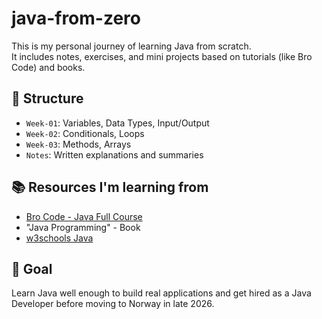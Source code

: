 # java-from-zero
This is my personal journey of learning Java from scratch. <br>
It includes notes, exercises, and mini projects based on tutorials (like Bro Code) and books.<br>


## 📁 Structure <br>
- `Week-01`: Variables, Data Types, Input/Output <br>
- `Week-02`: Conditionals, Loops <br>
- `Week-03`: Methods, Arrays <br>
- `Notes`: Written explanations and summaries <br>


## 📚 Resources I'm learning from
- [Bro Code - Java Full Course](https://www.youtube.com/watch?v=xk4_1vDrzzo)  <br>
- "Java Programming" - Book <br>
- [w3schools Java](https://www.w3schools.com/java/) <br>

## 🚀 Goal
Learn Java well enough to build real applications and get hired as a Java Developer before moving to Norway in late 2026.
